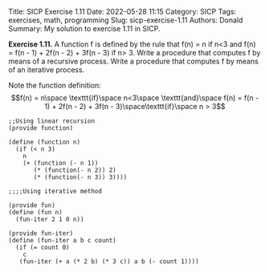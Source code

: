 Title: SICP Exercise 1.11
Date: 2022-05-28 11:15
Category: SICP
Tags: exercises, math, programming
Slug: sicp-exercise-1.11
Authors: Donald
Summary: My solution to exercise 1.11 in SICP.

**Exercise 1.11.**  A function f is defined by the rule that f(n) = n if n<3 and f(n) = f(n - 1) + 2f(n - 2) + 3f(n - 3) if n> 3. Write a procedure that computes f by means of a recursive process. Write a procedure that computes f by means of an iterative process.

Note the function definition: $$f(n) = n\space \texttt{if}\space n<3\space \texttt{and}\space f(n) = f(n - 1) + 2f(n - 2) + 3f(n - 3)\space\texttt{if}\space n > 3$$

	;;Using linear recursion
	(provide function)

	(define (function n)
	  (if (< n 3)
	    n
	    (+ (function (- n 1))
	       (* (function(- n 2)) 2)
	       (* (function(- n 3)) 3))))

	;;;;Using iterative method

	(provide fun)
	(define (fun n)
	  (fun-iter 2 1 0 n))

	(provide fun-iter)
	(define (fun-iter a b c count)
	  (if (= count 0)
	    c
	   (fun-iter (+ a (* 2 b) (* 3 c)) a b (- count 1))))

